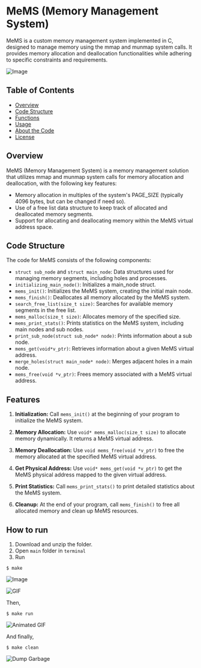 # MeMS (Memory Management System)

MeMS is a custom memory management system implemented in C, designed to manage memory using the mmap and munmap system calls. It provides memory allocation and deallocation functionalities while adhering to specific constraints and requirements.

![Image](https://i.imgflip.com/84hgvp.jpg)


## Table of Contents

- [Overview](#overview)
- [Code Structure](#code-structure)
- [Functions](#functions)
- [Usage](#usage)
- [About the Code](#about-the-code)
- [License](#license)

## Overview

MeMS (Memory Management System) is a memory management solution that utilizes mmap and munmap system calls for memory allocation and deallocation, with the following key features:

- Memory allocation in multiples of the system's PAGE_SIZE (typically 4096 bytes, but can be changed if need so).
- Use of a free list data structure to keep track of allocated and deallocated memory segments.
- Support for allocating and deallocating memory within the MeMS virtual address space.

## Code Structure

The code for MeMS consists of the following components:

- `struct sub_node` and `struct main_node`: Data structures used for managing memory segments, including holes and processes.
- `initializing_main_node()`: Initializes a main_node struct.
- `mems_init()`: Initializes the MeMS system, creating the initial main node.
- `mems_finish()`: Deallocates all memory allocated by the MeMS system.
- `search_free_list(size_t size)`: Searches for available memory segments in the free list.
- `mems_malloc(size_t size)`: Allocates memory of the specified size.
- `mems_print_stats()`: Prints statistics on the MeMS system, including main nodes and sub nodes.
- `print_sub_node(struct sub_node* node)`: Prints information about a sub node.
- `mems_get(void*v_ptr)`: Retrieves information about a given MeMS virtual address.
- `merge_holes(struct main_node* node)`: Merges adjacent holes in a main node.
- `mems_free(void *v_ptr)`: Frees memory associated with a MeMS virtual address.

## Features

1. **Initialization:** Call `mems_init()` at the beginning of your program to initialize the MeMS system.

2. **Memory Allocation:** Use `void* mems_malloc(size_t size)` to allocate memory dynamically. It returns a MeMS virtual address.

3. **Memory Deallocation:** Use `void mems_free(void *v_ptr)` to free the memory allocated at the specified MeMS virtual address.

4. **Get Physical Address:** Use `void* mems_get(void *v_ptr)` to get the MeMS physical address mapped to the given virtual address.

5. **Print Statistics:** Call `mems_print_stats()` to print detailed statistics about the MeMS system.

6. **Cleanup:** At the end of your program, call `mems_finish()` to free all allocated memory and clean up MeMS resources.



## How to run

1. Download and unzip the folder.
2. Open `main` folder in `terminal`
3. Run
```
$ make
```
![Image](https://i.etsystatic.com/20023820/r/il/f37ede/2933086041/il_1588xN.2933086041_i98v.jpg)

![GIF](https://media2.giphy.com/media/v1.Y2lkPTc5MGI3NjExNGUzaWFvOW03cmU5cHE4bGNhdHd0a2RlbGZ0cmFycnF6dWpqcTlkeCZlcD12MV9pbnRlcm5hbF9naWZfYnlfaWQmY3Q9Zw/iDrOnCNzeuZJ1sLugR/giphy.gif)

Then,
```
$ make run
```

![Animated GIF](https://i.kym-cdn.com/photos/images/original/002/595/955/ac9.gif)


And finally,

```
$ make clean
```

![Dump Garbage](https://media.tenor.com/gOprzBYItkEAAAAd/dump-garbage.gif)
